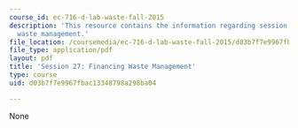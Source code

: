 ```yaml
---
course_id: ec-716-d-lab-waste-fall-2015
description: 'This resource contains the information regarding session 27: financing
  waste management.'
file_location: /coursemedia/ec-716-d-lab-waste-fall-2015/d03b7f7e9967fbac13348798a298ba04_MITEC_716F15_Session27.pdf
file_type: application/pdf
layout: pdf
title: 'Session 27: Financing Waste Management'
type: course
uid: d03b7f7e9967fbac13348798a298ba04

---
```

None